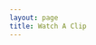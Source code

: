 ```yaml
---
layout: page
title: Watch A Clip
---
```


<div style="text-align: center; margin: auto">
    <object type="application/x-shockwave-flash" style="width:560px; height:315px;" data="http://www.youtube.com/v/twCtkUS59I0?color2=FBE9EC&rel=0&hd=1&autoplay=1&showsearch=0&version=3&fs=1">
    <param name="movie" value="http://www.youtube.com/v/twCtkUS59I0?color2=FBE9EC&amp;rel=0&amp;hd=1&amp;autoplay=1&amp;showsearch=0&amp;version=3&amp;fs=1" />
    <param name="allowFullScreen" value="true" />
    <param name="allowscriptaccess" value="always" />
    </object>
</div>
